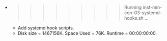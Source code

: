 * >>>>>>>>> Running inst-min-con-03-systemd-hooks.sh ...
  * Add systemd hook scripts.
  * Disk size = 1467156K. Space Used = 76K. Runtime = 00:00:00:00.
